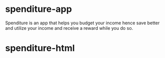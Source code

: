 # spenditure-app
Spenditure is an app that helps you budget your income hence save better and utilize your income and receive a reward while you do so.
# spenditure-html
